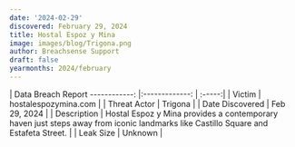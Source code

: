 ```yaml
---
date: '2024-02-29'
discovered: February 29, 2024
title: Hostal Espoz y Mina
image: images/blog/Trigona.png
author: Breachsense Support
draft: false
yearmonths: 2024/february
---
```



| Data Breach Report
------------:     |:-------------:    | :-----:|
| Victim      | hostalespozymina.com      | 
| Threat Actor      | Trigona      | 
| Date Discovered      | Feb 29, 2024      | 
| Description      | Hostal Espoz y Mina provides a contemporary haven just steps away from iconic landmarks like Castillo Square and Estafeta Street.      | 
| Leak Size      | Unknown      | 

